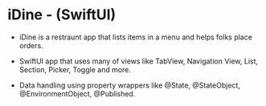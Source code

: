 
# iDine   - (SwiftUI)
- iDine is a restraunt app that lists items in a menu and helps folks place orders.

- SwiftUI app that uses many of views like TabView, Navigation View, List, Section, Picker, Toggle and more.

- Data handling using property wrappers like @State, @StateObject, @EnvironmentObject, @Published.




